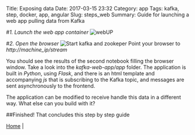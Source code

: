 Title: Exposing data
Date: 2017-03-15 23:32
Category: app
Tags: kafka, step, docker, app, angular
Slug: steps_web
Summary: Guide for launching a web app pulling data from Kafka

#*1. Launch the web app container*
![webUP](/images/steps/web/web-up.png)

#*2. Open the browser*
![Start kafka and zookeper](/images/steps/web/stream.png)
Point your browser to *http://machine_ip/stream*

You should see the results of the second notebook filling the browser window. Take a look into the *kafka-web-app/app* folder. The application is built in *Python*, using *Flask*, and there is an html template and accompanying *js* that is subscribing to the Kafka topic, and messages are sent asynchronously to the frontend.

The application can be modified to receive handle this data in a different way. What else can you build with it?


##Finished!
That concludes this step by step guide

[Home](/) |
